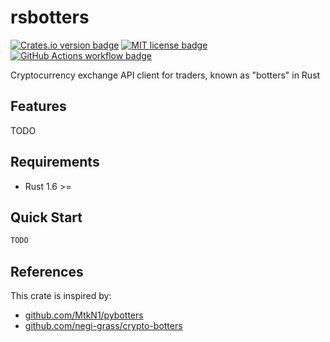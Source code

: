 # rsbotters

[![Crates.io version badge][crates-badge]][crates-url]
[![MIT license badge][mit-badge]][mit-url]
[![GitHub Actions workflow badge][github-actions-badge]][github-actions-url]

[crates-badge]: https://img.shields.io/crates/v/rsbotters.svg
[crates-url]: https://crates.io/crates/rsbotters
[mit-badge]: https://img.shields.io/badge/license-MIT-blue.svg
[mit-url]: https://github.com/tokio-rs/tokio/blob/master/LICENSE
[github-actions-badge]: https://github.com/nukopy/rsbotters/actions/workflows/ci.yml/badge.svg?branch=main
[github-actions-url]: https://github.com/nukopy/rsbotters/actions/workflows/ci.yml?query=branch:main

Cryptocurrency exchange API client for traders, known as "botters" in Rust

## Features

TODO

## Requirements

- Rust 1.6 >=

## Quick Start

```rust
TODO
```

## References

This crate is inspired by:

- [github.com/MtkN1/pybotters](https://github.com/MtkN1/pybotters)
- [github.com/negi-grass/crypto-botters](https://github.com/negi-grass/crypto-botters)
